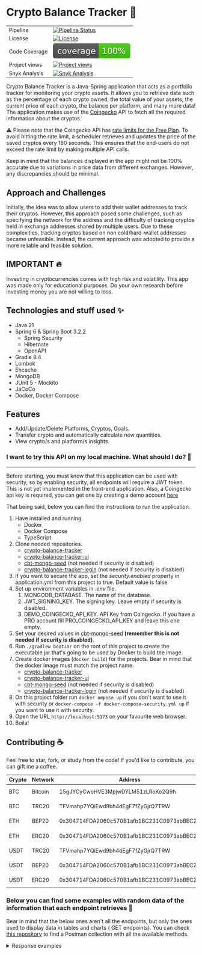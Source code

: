 # Crypto Balance Tracker :rocket:

|               |                                                                                                                                                                                   |
|---------------|-----------------------------------------------------------------------------------------------------------------------------------------------------------------------------------|
| Pipeline      | [![Pipeline Status](https://github.com/lucasdistasi/crypto-balance-tracker/actions/workflows/main.yml/badge.svg)](https://github.com/lucasdistasi/crypto-balance-tracker/actions) |
| License       | [![License](https://img.shields.io/badge/License-GPLv3-blue.svg)](https://www.gnu.org/licenses/gpl-3.0)                                                                           |
| Code Coverage | [![Code Coverage](https://github.com/lucasdistasi/crypto-balance-tracker/blob/gh-pages/badges/jacoco.svg)](https://lucasdistasi.github.io/crypto-balance-tracker/)                |
| Project views | [![Project views](https://hits.dwyl.com/lucasdistasi/crypto-balance-tracker.svg)]()                                                                                               |
| Snyk Analysis | [![Snyk Analysis](https://snyk.io/test/github/lucasdistasi/crypto-balance-tracker/badge.svg)](https://snyk.io/test/github/lucasdistasi/crypto-balance-tracker)                    |

Crypto Balance Tracker is a Java-Spring application that acts as a portfolio tracker for monitoring your crypto
assets.
It allows you to retrieve data such as the percentage of each crypto owned, the total value of your assets,
the current price of each crypto, the balance per platform, and many more data! The application makes use of the
[Coingecko](https://www.coingecko.com) API to fetch all the required information about the cryptos.

:warning: Please note that the Coingecko API
has [rate limits for the Free Plan](https://www.coingecko.com/en/api/pricing).
To avoid hitting the rate limit, a scheduler retrieves and updates the price of the saved cryptos every 180 seconds.
This ensures that the end-users do not exceed the rate limit by making multiple API calls.

Keep in mind that the balances displayed in the app might not be 100% accurate due to variations in price data
from different exchanges. However, any discrepancies should be minimal.
<br>

## Approach and Challenges

Initially, the idea was to allow users to add their wallet addresses to track their cryptos. However, this approach
posed
some challenges, such as specifying the network for the address and the difficulty of tracking cryptos held in exchange
addresses shared by multiple users. Due to these complexities, tracking cryptos based on non cold/hard-wallet addresses
became unfeasible.
Instead, the current approach was adopted to provide a more reliable and feasible solution.
<br>

## IMPORTANT :fire:

Investing in cryptocurrencies comes with high risk and volatility. This app was made only for educational purposes.
Do your own research before investing money you are not willing to loss.

## Technologies and stuff used :sparkles:

- Java 21
- Spring 6 & Spring Boot 3.2.2
    - Spring Security
    - Hibernate
    - OpenAPI
- Gradle 8.4
- Lombok
- Ehcache
- MongoDB
- JUnit 5 - Mockito
- JaCoCo
- Docker, Docker Compose

## Features

- Add/Update/Delete Platforms, Cryptos, Goals.
- Transfer crypto and automatically calculate new quantities.
- View crypto/s and platform/s insights.

### I want to try this API on my local machine. What should I do? :tada:

---

Before starting, you must know that this application can be used with security, so by enabling security,
all endpoints will require a JWT token. This is not yet implemented in the front-end application.
Also, a Coingecko api key is required, you can get one by creating a demo account [here](https://www.coingecko.com/en/api/pricing) 

That being said, below you can find the instructions to run the application.

1. Have installed and running.
    - Docker
    - Docker Compose
    - TypeScript
2. Clone needed repositories.
    - [crypto-balance-tracker](https://github.com/lucasdistasi/crypto-balance-tracker)
    - [crypto-balance-tracker-ui](https://github.com/lucasdistasi/crypto-balance-tracker-ui)
    - [cbt-mongo-seed](https://github.com/lucasdistasi/cbt-mongo.seed) (not needed if security is disabled)
    - [crypto-balance-tracker-login](https://github.com/lucasdistasi/crypto-balance-tracker-login) (not needed if
      security is disabled)
3. If you want to secure the app, set the _security.enabled_ property in application.yml from this project to true.
   Default value is false.
4. Set up environment variables in _.env_ file.
    1. MONGODB_DATABASE. The name of the database.
    2. JWT_SIGNING_KEY. The signing key. Leave empty if security is disabled.
    3. DEMO_COINGECKO_API_KEY. API Key from Coingecko. If you have a PRO account fill PRO_COINGECKO_API_KEY and leave this one empty.
5. Set your desired values in [cbt-mongo-seed](https://github.com/lucasdistasi/cbt-mongo.seed)  **(remember this is not
   needed if security is disabled)**.
6. Run `./gradlew bootJar` on the root of this project to create the executable jar that's going to be used by Docker to
   build the image.
7. Create docker images (`docker build`) for the projects. Bear in mind that the docker image must match the project
   name.
    - [crypto-balance-tracker](https://github.com/lucasdistasi/crypto-balance-tracker)
    - [crypto-balance-tracker-ui](https://github.com/lucasdistasi/crypto-balance-tracker-ui)
    - [cbt-mongo-seed](https://github.com/lucasdistasi/cbt-mongo.seed) (not needed if security is disabled)
    - [crypto-balance-tracker-login](https://github.com/lucasdistasi/crypto-balance-tracker-login) (not needed if
      security is disabled)
8. On this project folder run `docker ompose up` if you don't want to use it with security
   or `docker-compose -f docker-compose-security.yml up` if you want to use it with security.
9. Open the URL `http://localhost:5173` on your favourite web browser.
10. Boila!

## Contributing :coffee:

Feel free to star, fork, or study from the code! If you'd like to contribute, you can gift me a coffee.

| Crypto | Network | Address                                    | QR            |
|--------|---------|--------------------------------------------|---------------|
| BTC    | Bitcoin | 15gJYCyCwoHVE3MpjwDYLM51zLRoKo2Q9h         | [BTC-bitcoin] |
| BTC    | TRC20   | TFVmahp7YQiEwd9bh4dEgF7fZyGjrQ7TRW         | [BTC-trc20]   |
| ETH    | BEP20   | 0x304714FDA2060c570B1afb1BC231C0973abBEC23 | [ETH-bep20]   |
| ETH    | ERC20   | 0x304714FDA2060c570B1afb1BC231C0973abBEC23 | [ETH-erc20]   |
| USDT   | TRC20   | TFVmahp7YQiEwd9bh4dEgF7fZyGjrQ7TRW         | [USDT-trc20]  |
| USDT   | BEP20   | 0x304714FDA2060c570B1afb1BC231C0973abBEC23 | [USDT-bep20]  |
| USDT   | ERC20   | 0x304714FDA2060c570B1afb1BC231C0973abBEC23 | [USDT-erc20]  |

[BTC-bitcoin]: https://imgur.com/Hs0DYDk

[BTC-trc20]: https://imgur.com/kdROHrE

[ETH-bep20]: https://imgur.com/DIOiJrL

[ETH-erc20]: https://imgur.com/REXkDmu

[USDT-trc20]: https://imgur.com/ubUWdpI

[USDT-bep20]: https://imgur.com/rrrYd9j

[USDT-erc20]: https://imgur.com/G9DPKvU

### Below you can find some examples with random data of the information that each endpoint retrieves :memo:

Bear in mind that the below ones aren't all the endpoints, but only the ones used to display data in tables and charts (
GET endpoints).
You can check [this repository](https://github.com/lucasdistasi/postman-collections) to find a Postman collection with
all the available methods.

<details>
  <summary>Response examples</summary>

## Insights

### Retrieve total balances

`/api/v1/insights/balances`

```json
{
  "totalUSDBalance": "6127.00",
  "totalEURBalance": "5737.71",
  "totalBTCBalance": "0.165174680229"
}
```

### Retrieve insights for the given platformId

`/api/v1/insights/platforms/{platformId}`

```json
{
  "platformName": "BINANCE",
  "balances": {
    "totalUSDBalance": "4462.45",
    "totalEURBalance": "4177.32",
    "totalBTCBalance": "0.121175776909"
  },
  "cryptos": [
    {
      "id": "3f64cb0b-844a-4f7e-b19d-7a158ecd7f05",
      "cryptoName": "Bitcoin",
      "cryptoId": "bitcoin",
      "quantity": "0.112371283",
      "balances": {
        "totalUSDBalance": "4138.07",
        "totalEURBalance": "3873.66",
        "totalBTCBalance": "0.112371283"
      },
      "percentage": 92.73
    },
    {
      "id": "412e2361-a650-468b-b21e-b26053be6dcf", 
      "cryptoName": "Ethereum",
      "cryptoId": "ethereum",
      "quantity": "0.12349",
      "balances": {
        "totalUSDBalance": "258.62",
        "totalEURBalance": "242.10",
        "totalBTCBalance": "0.007019493909"
      },
      "percentage": 5.8
    },
    {
      "id": "42241c9c-eda8-45c1-a603-7ad815ffed7b",
      "cryptoName": "XRP",
      "cryptoId": "ripple",
      "quantity": "100",
      "balances": {
        "totalUSDBalance": "65.76",
        "totalEURBalance": "61.56",
        "totalBTCBalance": "0.001785"
      },
      "percentage": 1.47
    }
  ]
}
```

### Retrieve balances insights for all platforms

`/api/v1/insights/platforms/balances`

```json
{
  "balances": {
    "totalUSDBalance": "6088.78",
    "totalEURBalance": "5699.70",
    "totalBTCBalance": "0.165316546142"
  },
  "platforms": [
    {
      "platformName": "BINANCE",
      "balances": {
        "totalUSDBalance": "4462.45",
        "totalEURBalance": "4177.32",
        "totalBTCBalance": "0.121175776909"
      },
      "percentage": 73.29
    },
    {
      "platformName": "COINBASE",
      "balances": {
        "totalUSDBalance": "735.00",
        "totalEURBalance": "688.04",
        "totalBTCBalance": "0.019950989232"
      },
      "percentage": 12.07
    },
    {
      "platformName": "KRAKEN",
      "balances": {
        "totalUSDBalance": "324.88",
        "totalEURBalance": "304.12",
        "totalBTCBalance": "0.00881654"
      },
      "percentage": 5.34
    },
    {
      "platformName": "OKX",
      "balances": {
        "totalUSDBalance": "268.88",
        "totalEURBalance": "251.70",
        "totalBTCBalance": "0.0072971"
      },
      "percentage": 4.42
    },
    {
      "platformName": "BYBIT",
      "balances": {
        "totalUSDBalance": "189.50",
        "totalEURBalance": "177.40",
        "totalBTCBalance": "0.0051435"
      },
      "percentage": 3.11
    },
    {
      "platformName": "TREZOR",
      "balances": {
        "totalUSDBalance": "108.06",
        "totalEURBalance": "101.14",
        "totalBTCBalance": "0.00293264"
      },
      "percentage": 1.77
    }
  ]
}
```

### Retrieve user crypto insights for the given coingeckoCryptoId

`/api/v1/insights/cryptos/{coingeckoCryptoId}`

```json
{
  "cryptoName": "Tether",
  "balances": {
    "totalUSDBalance": "384.78",
    "totalEURBalance": "360.16",
    "totalBTCBalance": "0.0104412"
  },
  "platforms": [
    {
      "quantity": "200",
      "balances": {
        "totalUSDBalance": "199.88",
        "totalEURBalance": "187.10",
        "totalBTCBalance": "0.005424"
      },
      "percentage": 51.95,
      "platformName": "OKX"
    },
    {
      "quantity": "185",
      "balances": {
        "totalUSDBalance": "184.89",
        "totalEURBalance": "173.07",
        "totalBTCBalance": "0.0050172"
      },
      "percentage": 48.05,
      "platformName": "KRAKEN"
    }
  ]
}
```

### Retrieve user cryptos insights by page

`/api/v1/insights/cryptos?page={page}&sortBy={sortBy}&sortType={sortType}`

```json
{
  "page": 1,
  "totalPages": 2,
  "hasNextPage": true,
  "balances": {
    "totalUSDBalance": "6088.78",
    "totalEURBalance": "5699.70",
    "totalBTCBalance": "0.165316546142"
  },
  "cryptos": [
    {
      "cryptoInfo": {
        "id": "597ee816-416e-4b78-b9ce-ed16313a6e8a",
        "cryptoName": "Bitcoin",
        "cryptoId": "bitcoin",
        "symbol": "btc",
        "image": "https://assets.coingecko.com/coins/images/1/large/bitcoin.png?1696501400"
      },
      "quantity": "0.112371283",
      "percentage": 67.96,
      "balances": {
        "totalUSDBalance": "4138.07",
        "totalEURBalance": "3873.66",
        "totalBTCBalance": "0.112371283"
      },
      "marketCapRank": 1,
      "marketData": {
        "circulatingSupply": "19538343.0",
        "maxSupply": "21000000.0",
        "currentPrice": {
          "usd": "36825",
          "eur": "34472",
          "btc": "1.0"
        },
        "marketCap": "819249388691",
        "priceChange": {
           "changePercentageIn24h": 1.04,
           "changePercentageIn7d": 0.53,
           "changePercentageIn30d": -2.99
        }
      },
      "platforms": [
        "BINANCE"
      ]
    },
    {
      "cryptoInfo": {
        "id": "0d40df86-5d39-42af-8762-cdf90d2753ad",
        "cryptoName": "Ethereum",
        "cryptoId": "ethereum",
        "symbol": "eth",
        "image": "https://assets.coingecko.com/coins/images/279/large/ethereum.png?1696501628"
      },
      "quantity": "0.2581273123",
      "percentage": 8.88,
      "balances": {
        "totalUSDBalance": "540.59",
        "totalEURBalance": "506.05",
        "totalBTCBalance": "0.014672630143"
      },
      "marketCapRank": 2,
      "marketData": {
        "circulatingSupply": "120263563.630836",
        "maxSupply": "0",
        "currentPrice": {
          "usd": "2094.27",
          "eur": "1960.45",
          "btc": "0.05684261"
        },
        "marketCap": "272316630944",
        "priceChange": {
           "changePercentageIn24h": 0.55,
           "changePercentageIn7d": -8.24,
           "changePercentageIn30d": -5.64
        }
      },
      "platforms": [
        "COINBASE"
      ]
    },
    {
      "cryptoInfo": {
        "id": "e7fac4a2-9424-4635-a716-d3fc1b673ad9",
        "cryptoName": "Ethereum",
        "cryptoId": "ethereum",
        "symbol": "eth",
        "image": "https://assets.coingecko.com/coins/images/279/large/ethereum.png?1696501628"
      },
      "quantity": "0.12349",
      "percentage": 4.25,
      "balances": {
        "totalUSDBalance": "258.62",
        "totalEURBalance": "242.10",
        "totalBTCBalance": "0.007019493909"
      },
      "marketCapRank": 2,
      "marketData": {
        "circulatingSupply": "120263563.630836",
        "maxSupply": "0",
        "currentPrice": {
          "usd": "2094.27",
          "eur": "1960.45",
          "btc": "0.05684261"
        },
        "marketCap": "272316630944",
        "priceChange": {
           "changePercentageIn24h": 0.55,
           "changePercentageIn7d": -8.24,
           "changePercentageIn30d": -5.64
        }
      },
      "platforms": [
        "BINANCE"
      ]
    },
    {
      "cryptoInfo": {
        "id": "2e206c40-4453-4a51-9146-926100c1e7cd",
        "cryptoName": "Tether",
        "cryptoId": "tether",
        "symbol": "usdt",
        "image": "https://assets.coingecko.com/coins/images/325/large/Tether.png?1696501661"
      },
      "quantity": "200",
      "percentage": 3.28,
      "balances": {
        "totalUSDBalance": "199.88",
        "totalEURBalance": "187.10",
        "totalBTCBalance": "0.005424"
      },
      "marketCapRank": 3,
      "marketData": {
        "circulatingSupply": "86517250035.3132",
        "maxSupply": "0",
        "currentPrice": {
          "usd": "0.999419",
          "eur": "0.935491",
          "btc": "0.00002712"
        },
        "marketCap": "96022661565",
        "priceChange": {
           "changePercentageIn24h": 0.01,
           "changePercentageIn7d": 0.01,
           "changePercentageIn30d": 0.00
        }
      },
      "platforms": [
        "OKX"
      ]
    },
    {
      "cryptoInfo": {
        "id": "5bf2dd37-bcc6-4d15-8468-fcdada3d838a",
        "cryptoName": "BNB",
        "cryptoId": "binancecoin",
        "symbol": "bnb",
        "image": "https://assets.coingecko.com/coins/images/825/large/bnb-icon2_2x.png?1696501970"
      },
      "quantity": "0.75",
      "percentage": 3.11,
      "balances": {
        "totalUSDBalance": "189.50",
        "totalEURBalance": "177.40",
        "totalBTCBalance": "0.0051435"
      },
      "marketCapRank": 4,
      "marketData": {
        "circulatingSupply": "153856150.0",
        "maxSupply": "200000000.0",
        "currentPrice": {
          "usd": "252.67",
          "eur": "236.53",
          "btc": "0.006858"
        },
        "marketCap": "46704503158",
        "priceChange": {
           "changePercentageIn24h": 0.95,
           "changePercentageIn7d": -3.65,
           "changePercentageIn30d": -9.73
        }
      },
      "platforms": [
        "BYBIT"
      ]
    },
    {
      "cryptoInfo": {
        "id": "772ad3f1-0256-4dfc-bff7-82bd655206fb",
        "cryptoName": "Tether",
        "cryptoId": "tether",
        "symbol": "usdt",
        "image": "https://assets.coingecko.com/coins/images/325/large/Tether.png?1696501661"
      },
      "quantity": "185",
      "percentage": 3.04,
      "balances": {
        "totalUSDBalance": "184.89",
        "totalEURBalance": "173.07",
        "totalBTCBalance": "0.0050172"
      },
      "marketCapRank": 3,
      "marketData": {
        "circulatingSupply": "86517250035.3132",
        "maxSupply": "0",
        "currentPrice": {
          "usd": "0.999419",
          "eur": "0.935491",
          "btc": "0.00002712"
        },
        "marketCap": "96022661565",
        "priceChange": {
           "changePercentageIn24h": 0.01,
           "changePercentageIn7d": 0.01,
           "changePercentageIn30d": 0.00
        }
      },
      "platforms": [
        "KRAKEN"
      ]
    },
    {
      "cryptoInfo": {
        "id": "19b6efa6-31d9-4d63-82c8-c252a7c33bba",
        "cryptoName": "Solana",
        "cryptoId": "solana",
        "symbol": "sol",
        "image": "https://assets.coingecko.com/coins/images/4128/large/solana.png?1696504756"
      },
      "quantity": "2",
      "percentage": 1.61,
      "balances": {
        "totalUSDBalance": "98.10",
        "totalEURBalance": "91.84",
        "totalBTCBalance": "0.00266284"
      },
      "marketCapRank": 5,
      "marketData": {
        "circulatingSupply": "421017098.503324",
        "maxSupply": "0",
        "currentPrice": {
          "usd": "49.05",
          "eur": "45.92",
          "btc": "0.00133142"
        },
        "marketCap": "39892642944",
        "priceChange": {
           "changePercentageIn24h": 1.26,
           "changePercentageIn7d": 0.17,
           "changePercentageIn30d": -9.40
        }
      },
      "platforms": [
        "KRAKEN"
      ]
    },
    {
      "cryptoInfo": {
        "id": "62977251-9571-4069-aaed-5ab4ea5c4d4f",
        "cryptoName": "Litecoin",
        "cryptoId": "litecoin",
        "symbol": "ltc",
        "image": "https://assets.coingecko.com/coins/images/2/large/litecoin.png?1696501400"
      },
      "quantity": "1.123891239",
      "percentage": 1.35,
      "balances": {
        "totalUSDBalance": "82.26",
        "totalEURBalance": "77.01",
        "totalBTCBalance": "0.002231811983"
      },
      "marketCapRank": 21,
      "marketData": {
        "circulatingSupply": "73857601.9834713",
        "maxSupply": "84000000.0",
        "currentPrice": {
          "usd": "73.19",
          "eur": "68.52",
          "btc": "0.00198579"
        },
        "marketCap": "4973877592",
        "priceChange": {
           "changePercentageIn24h": 0.59,
           "changePercentageIn7d": -5.55,
           "changePercentageIn30d": -6.22
        }
      },
      "platforms": [
        "COINBASE"
      ]
    },
    {
      "cryptoInfo": {
        "id": "14c60428-8761-4859-a8fb-485505f3dbd0",
        "cryptoName": "Polkadot",
        "cryptoId": "polkadot",
        "symbol": "dot",
        "image": "https://assets.coingecko.com/coins/images/12171/large/polkadot.png?1696512008"
      },
      "quantity": "15",
      "percentage": 1.27,
      "balances": {
        "totalUSDBalance": "77.25",
        "totalEURBalance": "72.30",
        "totalBTCBalance": "0.0020943"
      },
      "marketCapRank": 13,
      "marketData": {
        "circulatingSupply": "1294982120.91743",
        "maxSupply": "0",
        "currentPrice": {
          "usd": "5.15",
          "eur": "4.82",
          "btc": "0.00013962"
        },
        "marketCap": "8816873309",
        "priceChange": {
           "changePercentageIn24h": 1.43,
           "changePercentageIn7d": -2.87,
           "changePercentageIn30d": -21.80
        }
      },
      "platforms": [
        "TREZOR"
      ]
    },
    {
      "cryptoInfo": {
        "id": "a7297b23-68b5-46aa-b91c-ff6d022be59e",
        "cryptoName": "Dogecoin",
        "cryptoId": "dogecoin",
        "symbol": "doge",
        "image": "https://assets.coingecko.com/coins/images/5/large/dogecoin.png?1696501409"
      },
      "quantity": "1000.21381",
      "percentage": 1.22,
      "balances": {
        "totalUSDBalance": "74.32",
        "totalEURBalance": "69.57",
        "totalBTCBalance": "0.002020431896"
      },
      "marketCapRank": 11,
      "marketData": {
        "circulatingSupply": "141771566383.705",
        "maxSupply": "0",
        "currentPrice": {
          "usd": "0.0743",
          "eur": "0.069553",
          "btc": "0.00000202"
        },
        "marketCap": "11390548620",
        "priceChange": {
           "changePercentageIn24h": 0.62,
           "changePercentageIn7d": 0.57,
           "changePercentageIn30d": -13.80
        }
      },
      "platforms": [
        "COINBASE"
      ]
    }
  ]
}
```

### Retrieve user cryptos insights in all platforms by page

`/api/v1/insights/cryptos/platforms?page={page}&sortBy={sortBy}&sortType={sortType}`

```json
{
  "page": 1,
  "totalPages": 2,
  "hasNextPage": true,
  "balances": {
    "totalUSDBalance": "6088.78",
    "totalEURBalance": "5699.70",
    "totalBTCBalance": "0.165316546142"
  },
  "cryptos": [
    {
      "cryptoInfo": {
        "cryptoName": "Bitcoin",
        "cryptoId": "bitcoin",
        "symbol": "btc",
        "image": "https://assets.coingecko.com/coins/images/1/large/bitcoin.png?1696501400"
      },
      "quantity": "0.112371283",
      "percentage": 67.96,
      "balances": {
        "totalUSDBalance": "4138.07",
        "totalEURBalance": "3873.66",
        "totalBTCBalance": "0.112371283"
      },
      "marketCapRank": 1,
      "marketData": {
        "circulatingSupply": "19538343.0",
        "maxSupply": "21000000.0",
        "currentPrice": {
          "usd": "36825",
          "eur": "34472",
          "btc": "1.0"
        },
        "marketCap": "819249388691",
        "priceChange": {
           "changePercentageIn24h": 1.04,
           "changePercentageIn7d": 0.53,
           "changePercentageIn30d": -2.99
        }
      },
      "platforms": [
        "BINANCE"
      ]
    },
    {
      "cryptoInfo": {
        "cryptoName": "Ethereum",
        "cryptoId": "ethereum",
        "symbol": "eth",
        "image": "https://assets.coingecko.com/coins/images/279/large/ethereum.png?1696501628"
      },
      "quantity": "0.3816173123",
      "percentage": 13.13,
      "balances": {
        "totalUSDBalance": "799.21",
        "totalEURBalance": "748.14",
        "totalBTCBalance": "0.021692124052"
      },
      "marketCapRank": 2,
      "marketData": {
        "circulatingSupply": "120263563.630836",
        "maxSupply": "0",
        "currentPrice": {
          "usd": "2094.27",
          "eur": "1960.45",
          "btc": "0.05684261"
        },
        "marketCap": "272316630944",
        "priceChange": {
           "changePercentageIn24h": 0.55,
           "changePercentageIn7d": -8.24,
           "changePercentageIn30d": -5.64
        }
      },
      "platforms": [
        "COINBASE",
        "BINANCE"
      ]
    },
    {
      "cryptoInfo": {
        "cryptoName": "Tether",
        "cryptoId": "tether",
        "symbol": "usdt",
        "image": "https://assets.coingecko.com/coins/images/325/large/Tether.png?1696501661"
      },
      "quantity": "385",
      "percentage": 6.32,
      "balances": {
        "totalUSDBalance": "384.78",
        "totalEURBalance": "360.16",
        "totalBTCBalance": "0.0104412"
      },
      "marketCapRank": 3,
      "marketData": {
        "circulatingSupply": "86517250035.3132",
        "maxSupply": "0",
        "currentPrice": {
          "usd": "0.999419",
          "eur": "0.935491",
          "btc": "0.00002712"
        },
        "marketCap": "96022661565",
        "priceChange": {
           "changePercentageIn24h": 0.01,
           "changePercentageIn7d": 0.01,
           "changePercentageIn30d": 0.00
        }
      },
      "platforms": [
        "OKX",
        "KRAKEN"
      ]
    },
    {
      "cryptoInfo": {
        "cryptoName": "BNB",
        "cryptoId": "binancecoin",
        "symbol": "bnb",
        "image": "https://assets.coingecko.com/coins/images/825/large/bnb-icon2_2x.png?1696501970"
      },
      "quantity": "0.75",
      "percentage": 3.11,
      "balances": {
        "totalUSDBalance": "189.50",
        "totalEURBalance": "177.40",
        "totalBTCBalance": "0.0051435"
      },
      "marketCapRank": 4,
      "marketData": {
        "circulatingSupply": "153856150.0",
        "maxSupply": "200000000.0",
        "currentPrice": {
          "usd": "252.67",
          "eur": "236.53",
          "btc": "0.006858"
        },
        "marketCap": "46704503158",
        "priceChange": {
           "changePercentageIn24h": 0.95,
           "changePercentageIn7d": -3.65,
           "changePercentageIn30d": -9.73
        }
      },
      "platforms": [
        "BYBIT"
      ]
    },
    {
      "cryptoInfo": {
        "cryptoName": "Solana",
        "cryptoId": "solana",
        "symbol": "sol",
        "image": "https://assets.coingecko.com/coins/images/4128/large/solana.png?1696504756"
      },
      "quantity": "2",
      "percentage": 1.61,
      "balances": {
        "totalUSDBalance": "98.10",
        "totalEURBalance": "91.84",
        "totalBTCBalance": "0.00266284"
      },
      "marketCapRank": 5,
      "marketData": {
        "circulatingSupply": "421017098.503324",
        "maxSupply": "0",
        "currentPrice": {
          "usd": "49.05",
          "eur": "45.92",
          "btc": "0.00133142"
        },
        "marketCap": "39892642944",
        "priceChange": {
           "changePercentageIn24h": 1.26,
           "changePercentageIn7d": 0.17,
           "changePercentageIn30d": -9.40
        }
      },
      "platforms": [
        "KRAKEN"
      ]
    },
    {
      "cryptoInfo": {
        "cryptoName": "Litecoin",
        "cryptoId": "litecoin",
        "symbol": "ltc",
        "image": "https://assets.coingecko.com/coins/images/2/large/litecoin.png?1696501400"
      },
      "quantity": "1.123891239",
      "percentage": 1.35,
      "balances": {
        "totalUSDBalance": "82.26",
        "totalEURBalance": "77.01",
        "totalBTCBalance": "0.002231811983"
      },
      "marketCapRank": 21,
      "marketData": {
        "circulatingSupply": "73857601.9834713",
        "maxSupply": "84000000.0",
        "currentPrice": {
          "usd": "73.19",
          "eur": "68.52",
          "btc": "0.00198579"
        },
        "marketCap": "4973877592",
        "priceChange": {
           "changePercentageIn24h": 0.59,
           "changePercentageIn7d": -5.55,
           "changePercentageIn30d": -6.22
        }
      },
      "platforms": [
        "COINBASE"
      ]
    },
    {
      "cryptoInfo": {
        "cryptoName": "Polkadot",
        "cryptoId": "polkadot",
        "symbol": "dot",
        "image": "https://assets.coingecko.com/coins/images/12171/large/polkadot.png?1696512008"
      },
      "quantity": "15",
      "percentage": 1.27,
      "balances": {
        "totalUSDBalance": "77.25",
        "totalEURBalance": "72.30",
        "totalBTCBalance": "0.0020943"
      },
      "marketCapRank": 13,
      "marketData": {
        "circulatingSupply": "1294982120.91743",
        "maxSupply": "0",
        "currentPrice": {
          "usd": "5.15",
          "eur": "4.82",
          "btc": "0.00013962"
        },
        "marketCap": "8816873309",
        "priceChange": {
           "changePercentageIn24h": 1.43,
           "changePercentageIn7d": -2.87,
           "changePercentageIn30d": -21.80
        }
      },
      "platforms": [
        "TREZOR"
      ]
    },
    {
      "cryptoInfo": {
        "cryptoName": "Dogecoin",
        "cryptoId": "dogecoin",
        "symbol": "doge",
        "image": "https://assets.coingecko.com/coins/images/5/large/dogecoin.png?1696501409"
      },
      "quantity": "1000.21381",
      "percentage": 1.22,
      "balances": {
        "totalUSDBalance": "74.32",
        "totalEURBalance": "69.57",
        "totalBTCBalance": "0.002020431896"
      },
      "marketCapRank": 11,
      "marketData": {
        "circulatingSupply": "141771566383.705",
        "maxSupply": "0",
        "currentPrice": {
          "usd": "0.0743",
          "eur": "0.069553",
          "btc": "0.00000202"
        },
        "marketCap": "11390548620",
        "priceChange": {
           "changePercentageIn24h": 0.62,
           "changePercentageIn7d": 0.57,
           "changePercentageIn30d": -13.80
        }
      },
      "platforms": [
        "COINBASE"
      ]
    },
    {
      "cryptoInfo": {
        "cryptoName": "NEO",
        "cryptoId": "neo",
        "symbol": "neo",
        "image": "https://assets.coingecko.com/coins/images/480/large/NEO_512_512.png?1696501735"
      },
      "quantity": "5",
      "percentage": 1.13,
      "balances": {
        "totalUSDBalance": "69.00",
        "totalEURBalance": "64.60",
        "totalBTCBalance": "0.0018731"
      },
      "marketCapRank": 91,
      "marketData": {
        "circulatingSupply": "70530000.0",
        "maxSupply": "0",
        "currentPrice": {
          "usd": "13.8",
          "eur": "12.92",
          "btc": "0.00037462"
        },
        "marketCap": "773235131",
        "priceChange": {
           "changePercentageIn24h": 1.66,
           "changePercentageIn7d": -4.16,
           "changePercentageIn30d": -20.91
        }
      },
      "platforms": [
        "OKX"
      ]
    },
    {
      "cryptoInfo": {
        "cryptoName": "XRP",
        "cryptoId": "ripple",
        "symbol": "xrp",
        "image": "https://assets.coingecko.com/coins/images/44/large/xrp-symbol-white-128.png?1696501442"
      },
      "quantity": "100",
      "percentage": 1.08,
      "balances": {
        "totalUSDBalance": "65.76",
        "totalEURBalance": "61.56",
        "totalBTCBalance": "0.001785"
      },
      "marketCapRank": 6,
      "marketData": {
        "circulatingSupply": "53652766196.0",
        "maxSupply": "100000000000.0",
        "currentPrice": {
          "usd": "0.657608",
          "eur": "0.615587",
          "btc": "0.00001785"
        },
        "marketCap": "28823399406",
        "priceChange": {
           "changePercentageIn24h": 2.02,
           "changePercentageIn7d": -3.52,
           "changePercentageIn30d": -16.65
        }
      },
      "platforms": [
        "BINANCE"
      ]
    }
  ]
}
```

### Retrieve user cryptos insights

`/api/v1/insights/cryptos/balances`

```json
{
  "balances": {
    "totalUSDBalance": "6127.00",
    "totalEURBalance": "5737.71",
    "totalBTCBalance": "0.165174680229"
  },
  "cryptos": [
    {
      "cryptoName": "Bitcoin",
      "cryptoId": "bitcoin",
      "quantity": "0.112371283",
      "balances": {
        "totalUSDBalance": "4169.76",
        "totalEURBalance": "3904.90",
        "totalBTCBalance": "0.112371283"
      },
      "percentage": 68.06
    },
    {
      "cryptoName": "Ethereum",
      "cryptoId": "ethereum",
      "quantity": "0.3816173123",
      "balances": {
        "totalUSDBalance": "804.05",
        "totalEURBalance": "752.99",
        "totalBTCBalance": "0.02165948814"
      },
      "percentage": 13.12
    },
    {
      "cryptoName": "Tether",
      "cryptoId": "tether",
      "quantity": "385",
      "balances": {
        "totalUSDBalance": "385.00",
        "totalEURBalance": "360.56",
        "totalBTCBalance": "0.0103873"
      },
      "percentage": 6.28
    },
    {
      "cryptoName": "BNB",
      "cryptoId": "binancecoin",
      "quantity": "0.75",
      "balances": {
        "totalUSDBalance": "189.94",
        "totalEURBalance": "177.88",
        "totalBTCBalance": "0.00511719"
      },
      "percentage": 3.1
    },
    {
      "cryptoName": "Solana",
      "cryptoId": "solana",
      "quantity": "2",
      "balances": {
        "totalUSDBalance": "98.88",
        "totalEURBalance": "92.60",
        "totalBTCBalance": "0.00266384"
      },
      "percentage": 1.61
    },
    {
      "cryptoName": "Litecoin",
      "cryptoId": "litecoin",
      "quantity": "1.123891239",
      "balances": {
        "totalUSDBalance": "82.26",
        "totalEURBalance": "77.01",
        "totalBTCBalance": "0.002231811983"
      },
      "percentage": 1.34
    },
    {
      "cryptoName": "Polkadot",
      "cryptoId": "polkadot",
      "quantity": "15",
      "balances": {
        "totalUSDBalance": "77.25",
        "totalEURBalance": "72.30",
        "totalBTCBalance": "0.0020943"
      },
      "percentage": 1.26
    },
    {
      "cryptoName": "Dogecoin",
      "cryptoId": "dogecoin",
      "quantity": "1000.21381",
      "balances": {
        "totalUSDBalance": "74.32",
        "totalEURBalance": "69.57",
        "totalBTCBalance": "0.002020431896"
      },
      "percentage": 1.21
    },
    {
      "cryptoName": "NEO",
      "cryptoId": "neo",
      "quantity": "5",
      "balances": {
        "totalUSDBalance": "69.05",
        "totalEURBalance": "64.65",
        "totalBTCBalance": "0.0018601"
      },
      "percentage": 1.13
    },
    {
      "cryptoName": "XRP",
      "cryptoId": "ripple",
      "quantity": "100",
      "balances": {
        "totalUSDBalance": "65.81",
        "totalEURBalance": "61.63",
        "totalBTCBalance": "0.001773"
      },
      "percentage": 1.07
    },
    {
      "cryptoName": "Polygon",
      "cryptoId": "matic-network",
      "quantity": "50",
      "balances": {
        "totalUSDBalance": "41.89",
        "totalEURBalance": "39.21",
        "totalBTCBalance": "0.0011365"
      },
      "percentage": 0.68
    },
    {
      "cryptoName": "Cardano",
      "cryptoId": "cardano",
      "quantity": "100.501",
      "balances": {
        "totalUSDBalance": "37.83",
        "totalEURBalance": "35.41",
        "totalBTCBalance": "0.00102611521"
      },
      "percentage": 0.62
    },
    {
      "cryptoName": "Others",
      "balances": {
        "totalUSDBalance": "30.96",
        "totalEURBalance": "29.00",
        "totalBTCBalance": "0.00083332"
      },
      "percentage": 0.51
    }
  ]
}
```

## User Cryptos

### Retrieve user cryptos by page

`/api/v1/cryptos?page={page}`

```json
{
  "page": 1,
  "totalPages": 2,
  "hasNextPage": true,
  "cryptos": [
    {
      "id": "597ee816-416e-4b78-b9ce-ed16313a6e8a",
      "cryptoName": "Bitcoin",
      "quantity": "0.112371283",
      "platform": "BINANCE"
    },
    {
      "id": "0d40df86-5d39-42af-8762-cdf90d2753ad",
      "cryptoName": "Ethereum",
      "quantity": "0.2581273123",
      "platform": "COINBASE"
    },
    {
      "id": "2e206c40-4453-4a51-9146-926100c1e7cd",
      "cryptoName": "Tether",
      "quantity": "200",
      "platform": "OKX"
    },
    {
      "id": "5bf2dd37-bcc6-4d15-8468-fcdada3d838a",
      "cryptoName": "BNB",
      "quantity": "0.75",
      "platform": "BYBIT"
    },
    {
      "id": "597735e5-4ee9-4d07-bb93-04308381db5e",
      "cryptoName": "XRP",
      "quantity": "100",
      "platform": "BINANCE"
    },
    {
      "id": "19b6efa6-31d9-4d63-82c8-c252a7c33bba",
      "cryptoName": "Solana",
      "quantity": "2",
      "platform": "KRAKEN"
    },
    {
      "id": "efea34ce-eca4-4b76-8357-7190ffe2cae6",
      "cryptoName": "Cardano",
      "quantity": "100.501",
      "platform": "COINBASE"
    },
    {
      "id": "a7297b23-68b5-46aa-b91c-ff6d022be59e",
      "cryptoName": "Dogecoin",
      "quantity": "1000.21381",
      "platform": "COINBASE"
    },
    {
      "id": "34eb45cb-1bd4-4a42-827f-69022c5ebdd2",
      "cryptoName": "Polygon",
      "quantity": "50",
      "platform": "KRAKEN"
    },
    {
      "id": "14c60428-8761-4859-a8fb-485505f3dbd0",
      "cryptoName": "Polkadot",
      "quantity": "15",
      "platform": "TREZOR"
    }
  ]
}
```

### Retrieve user crypto by userCryptoId

`/api/v1/cryptos/{userCryptoId}`

```json
{
  "id": "597ee816-416e-4b78-b9ce-ed16313a6e8a",
  "cryptoName": "Bitcoin",
  "quantity": "0.112371283",
  "platform": "BINANCE"
}
```

## Goals

### Retrieve goals by page

`/api/v1/goals?page={page}`

```json
{
  "page": 1,
  "totalPages": 1,
  "hasNextPage": false,
  "goals": [
    {
      "id": "bd0b9c6f-305e-45bb-9536-3fe9dd1a9a2f",
      "cryptoName": "Bitcoin",
      "actualQuantity": "0.112371283",
      "progress": 100.0,
      "remainingQuantity": "0",
      "goalQuantity": "0.1",
      "moneyNeeded": "0.00"
    },
    {
      "id": "0a8a0416-0392-4a07-91cb-80a7bde1acdf",
      "cryptoName": "Ethereum",
      "actualQuantity": "0.3816173123",
      "progress": 38.16,
      "remainingQuantity": "0.6183826877",
      "goalQuantity": "1",
      "moneyNeeded": "1298.57"
    },
    {
      "id": "eab99e1f-ac21-45ea-8c85-200087b0c081",
      "cryptoName": "Bitcoin Cash",
      "actualQuantity": "0",
      "progress": 0.0,
      "remainingQuantity": "4",
      "goalQuantity": "4",
      "moneyNeeded": "965.36"
    }
  ]
}
```

### Retrieve goal by goalId

`/api/v1/goals/{goalId}`

```json
{
  "id": "bd0b9c6f-305e-45bb-9536-3fe9dd1a9a2f",
  "cryptoName": "Bitcoin",
  "actualQuantity": "0.112371283",
  "progress": 100.0,
  "remainingQuantity": "0",
  "goalQuantity": "0.1",
  "moneyNeeded": "0.00"
}
```

## Platforms

### Retrieve all platforms

`/api/v1/platforms`

```json
[
  {
    "id": "db13cdbc-f33e-4ca3-acd0-7357bb99e0e2",
    "name": "BINANCE"
  },
  {
    "id": "97363a3c-35e3-49fd-b183-4ee5e881c99e",
    "name": "COINBASE"
  },
  {
    "id": "5991df81-66f9-4b5f-8067-dbf559caaae9",
    "name": "TREZOR"
  },
  {
    "id": "bb4fc7ad-1aaa-431f-9ca7-71c6f246a98c",
    "name": "OKX"
  },
  {
    "id": "05b5071d-4897-44e8-9b6b-343ceabd4d05",
    "name": "BYBIT"
  },
  {
    "id": "7a9dc422-ee15-4a8e-9ca6-fd7178b214fb",
    "name": "KRAKEN"
  }
]
```

### Retrieve platform by platformId

`/api/v1/platforms/{platformId}`

```json
{
  "id": "db13cdbc-f33e-4ca3-acd0-7357bb99e0e2",
  "name": "BINANCE"
}
```

</details>